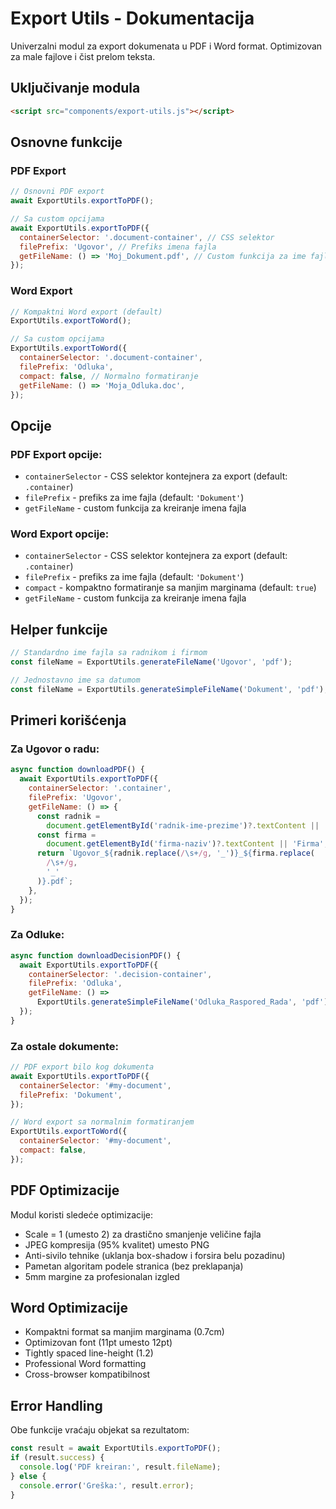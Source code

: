 # Export Utils - Dokumentacija

Univerzalni modul za export dokumenata u PDF i Word format. Optimizovan za male fajlove i čist prelom teksta.

## Uključivanje modula

```html
<script src="components/export-utils.js"></script>
```

## Osnovne funkcije

### PDF Export

```javascript
// Osnovni PDF export
await ExportUtils.exportToPDF();

// Sa custom opcijama
await ExportUtils.exportToPDF({
  containerSelector: '.document-container', // CSS selektor
  filePrefix: 'Ugovor', // Prefiks imena fajla
  getFileName: () => 'Moj_Dokument.pdf', // Custom funkcija za ime fajla
});
```

### Word Export

```javascript
// Kompaktni Word export (default)
ExportUtils.exportToWord();

// Sa custom opcijama
ExportUtils.exportToWord({
  containerSelector: '.document-container',
  filePrefix: 'Odluka',
  compact: false, // Normalno formatiranje
  getFileName: () => 'Moja_Odluka.doc',
});
```

## Opcije

### PDF Export opcije:

- `containerSelector` - CSS selektor kontejnera za export (default: `.container`)
- `filePrefix` - prefiks za ime fajla (default: `'Dokument'`)
- `getFileName` - custom funkcija za kreiranje imena fajla

### Word Export opcije:

- `containerSelector` - CSS selektor kontejnera za export (default: `.container`)
- `filePrefix` - prefiks za ime fajla (default: `'Dokument'`)
- `compact` - kompaktno formatiranje sa manjim marginama (default: `true`)
- `getFileName` - custom funkcija za kreiranje imena fajla

## Helper funkcije

```javascript
// Standardno ime fajla sa radnikom i firmom
const fileName = ExportUtils.generateFileName('Ugovor', 'pdf');

// Jednostavno ime sa datumom
const fileName = ExportUtils.generateSimpleFileName('Dokument', 'pdf');
```

## Primeri korišćenja

### Za Ugovor o radu:

```javascript
async function downloadPDF() {
  await ExportUtils.exportToPDF({
    containerSelector: '.container',
    filePrefix: 'Ugovor',
    getFileName: () => {
      const radnik =
        document.getElementById('radnik-ime-prezime')?.textContent || 'Radnik';
      const firma =
        document.getElementById('firma-naziv')?.textContent || 'Firma';
      return `Ugovor_${radnik.replace(/\s+/g, '_')}_${firma.replace(
        /\s+/g,
        '_'
      )}.pdf`;
    },
  });
}
```

### Za Odluke:

```javascript
async function downloadDecisionPDF() {
  await ExportUtils.exportToPDF({
    containerSelector: '.decision-container',
    filePrefix: 'Odluka',
    getFileName: () =>
      ExportUtils.generateSimpleFileName('Odluka_Raspored_Rada', 'pdf'),
  });
}
```

### Za ostale dokumente:

```javascript
// PDF export bilo kog dokumenta
await ExportUtils.exportToPDF({
  containerSelector: '#my-document',
  filePrefix: 'Dokument',
});

// Word export sa normalnim formatiranjem
ExportUtils.exportToWord({
  containerSelector: '#my-document',
  compact: false,
});
```

## PDF Optimizacije

Modul koristi sledeće optimizacije:

- Scale = 1 (umesto 2) za drastično smanjenje veličine fajla
- JPEG kompresija (95% kvalitet) umesto PNG
- Anti-sivilo tehnike (uklanja box-shadow i forsira belu pozadinu)
- Pametan algoritam podele stranica (bez preklapanja)
- 5mm margine za profesionalan izgled

## Word Optimizacije

- Kompaktni format sa manjim marginama (0.7cm)
- Optimizovan font (11pt umesto 12pt)
- Tightly spaced line-height (1.2)
- Professional Word formatting
- Cross-browser kompatibilnost

## Error Handling

Obe funkcije vraćaju objekat sa rezultatom:

```javascript
const result = await ExportUtils.exportToPDF();
if (result.success) {
  console.log('PDF kreiran:', result.fileName);
} else {
  console.error('Greška:', result.error);
}
```
